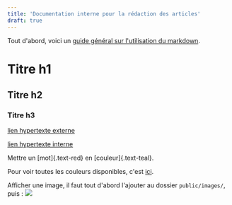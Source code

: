 ```yaml
---
title: 'Documentation interne pour la rédaction des articles'
draft: true
---
```


Tout d'abord, voici un [guide général sur l'utilisation du markdown](https://www.markdownguide.org/cheat-sheet/).

# Titre h1

## Titre h2

### Titre h3

[lien hypertexte externe](https://google.com)

[lien hypertexte interne](/digitalisation)

Mettre un [mot]{.text-red} en [couleur]{.text-teal}.

Pour voir toutes les couleurs disponibles, c'est [ici](https://uno.antfu.me/?s=guide:Colors).

Afficher une image, il faut tout d'abord l'ajouter au dossier `public/images/`, puis :
![](/images/keyro-logo-big.webp)
